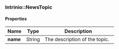 

[//]: # (CLASS:Intrinio::NewsTopic)

[//]: # (KIND:object)

### Intrinio::NewsTopic

#### Properties

[//]: # (START_DEFINITION)

Name | Type | Description
------------ | ------------- | -------------
**name** | String | The description of the topic. &nbsp;

[//]: # (END_DEFINITION)




